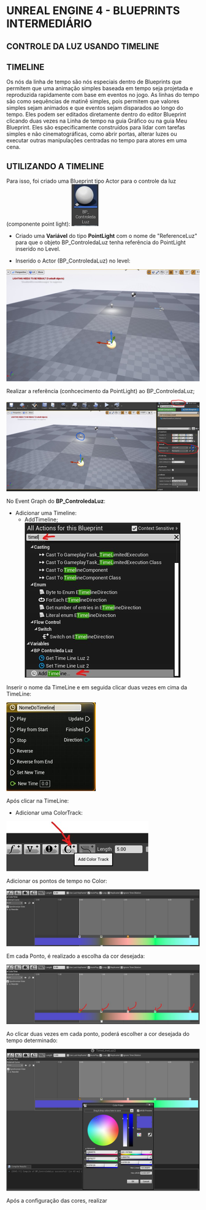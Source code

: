 # UNREAL ENGINE 4 - BLUEPRINTS INTERMEDIÁRIO

## CONTROLE DA LUZ USANDO TIMELINE

## TIMELINE

Os nós da linha de tempo são nós especiais dentro de Blueprints que permitem que uma animação simples baseada em tempo seja projetada e reproduzida rapidamente com base em eventos no jogo. As linhas do tempo são como sequências de matinê simples, pois permitem que valores simples sejam animados e que eventos sejam disparados ao longo do tempo. Eles podem ser editados diretamente dentro do editor Blueprint clicando duas vezes na Linha de tempo na guia Gráfico ou na guia Meu Blueprint. Eles são especificamente construídos para lidar com tarefas simples e não cinematográficas, como abrir portas, alterar luzes ou executar outras manipulações centradas no tempo para atores em uma cena.

## UTILIZANDO A TIMELINE

Para isso, foi criado uma Blueprint tipo Actor para o controle da luz (componente point light):
![Imagem_BP_Controledaluz](imagens/Imagem_BP_Controledaluz.jpg)

- Criado uma **Variável** do tipo **PointLight** com o nome de "ReferenceLuz" para que o objeto BP_ControledaLuz tenha referência do PointLight inserido no Level.

- Inserido o Actor (BP_ControledaLuz) no level:

![Imagem_Actor_noLevel](imagens/Imagem_Actor_noLevel.jpg)

Realizar a referência (conhcecimento da PointLight) ao BP_ControledaLuz;

![Imagem_Referencia_Luz](Imagens/Imagem_Referencia_Luz.jpg)

No Event Graph do **BP_ControledaLuz**:

- Adicionar uma Timeline:
  - AddTimeline; ![Imagem_AddTimeLine](Imagens/Imagem_AddTimeLine.jpg)


Inserir o nome da TimeLine e em seguida clicar duas vezes em cima da TimeLine:

  ![Imagem_Timeline](Imagens/Imagem_Timeline.JPG)


Após clicar na TimeLine:

- Adicionar uma ColorTrack:

![Imagem_ColorTrack](Imagens/Imagem_ColorTrack.JPG)

Adicionar os pontos de tempo no Color:

![Imagem_PontosTempos_Color](Imagens/Imagem_PontosTempos_Color.jpg)

Em cada Ponto, é realizado a escolha da cor desejada:

![Imagem_escolherCor](Imagens/Imagem_escolherCor.jpg)

Ao clicar duas vezes em cada ponto, poderá escolher a cor desejada do tempo determinado:

![Imagem_EsolhendoaCor_ColorTrack](Imagens/Imagem_EsolhendoaCor_ColorTrack.jpg)

Após a configuração das cores, realizar 
